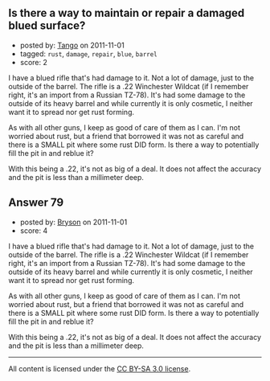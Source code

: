 ## Is there a way to maintain or repair a damaged blued surface?

- posted by: [Tango](https://stackexchange.com/users/-1/65-tango) on 2011-11-01
- tagged: `rust`, `damage`, `repair`, `blue`, `barrel`
- score: 2

I have a blued rifle that's had damage to it.  Not a lot of damage, just to the outside of the barrel.  The rifle is a .22 Winchester Wildcat (if I remember right, it's an import from a Russian TZ-78).  It's had some damage to the outside of its heavy barrel and while currently it is only cosmetic, I neither want it to spread nor get rust forming.

As with all other guns, I keep as good of care of them as I can.  I'm not worried about rust, but a friend that borrowed it was not as careful and there is a SMALL pit where some rust DID form.  Is there a way to potentially fill the pit in and reblue it?

With this being a .22, it's not as big of a deal.  It does not affect the accuracy and the pit is less than a millimeter deep.


## Answer 79

- posted by: [Bryson](https://stackexchange.com/users/-1/32-bryson) on 2011-11-01
- score: 4

I have a blued rifle that's had damage to it.  Not a lot of damage, just to the outside of the barrel.  The rifle is a .22 Winchester Wildcat (if I remember right, it's an import from a Russian TZ-78).  It's had some damage to the outside of its heavy barrel and while currently it is only cosmetic, I neither want it to spread nor get rust forming.

As with all other guns, I keep as good of care of them as I can.  I'm not worried about rust, but a friend that borrowed it was not as careful and there is a SMALL pit where some rust DID form.  Is there a way to potentially fill the pit in and reblue it?

With this being a .22, it's not as big of a deal.  It does not affect the accuracy and the pit is less than a millimeter deep.



---

All content is licensed under the [CC BY-SA 3.0 license](https://creativecommons.org/licenses/by-sa/3.0/).
